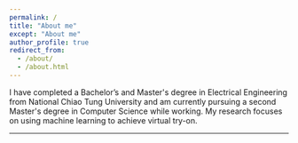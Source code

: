 ```yaml
---
permalink: /
title: "About me"
except: "About me"
author_profile: true
redirect_from: 
  - /about/
  - /about.html
---
```

I have completed a Bachelor’s and Master's degree in Electrical Engineering from National Chiao Tung University and am currently pursuing a second Master's degree in Computer Science while working. My research focuses on using machine learning to achieve virtual try-on.

---
